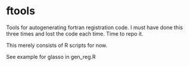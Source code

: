 # ftools

Tools for autogenerating fortran registration code. I must have done
this three times and lost the code each time. Time to repo it.

This merely consists of R scripts for now. 

See example for glasso in gen_reg.R

